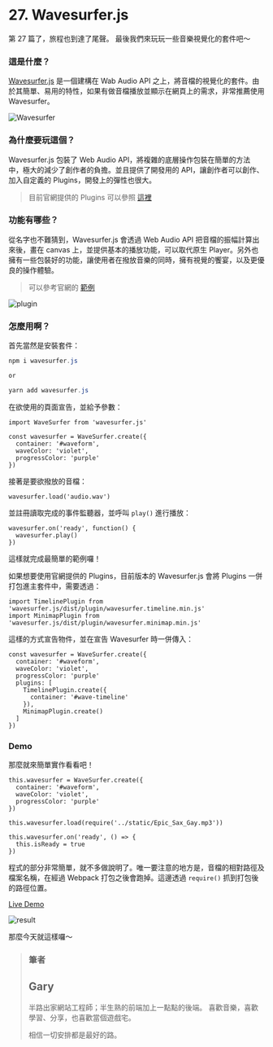 # 27. Wavesurfer.js

第 27 篇了，旅程也到達了尾聲。
最後我們來玩玩一些音樂視覺化的套件吧～

### 這是什麼？

[Wavesurfer.js](https://github.com/katspaugh/wavesurfer.js) 是一個建構在 Wab Audio API 之上，將音檔的視覺化的套件。由於其簡單、易用的特性，如果有做音檔播放並顯示在網頁上的需求，非常推薦使用 Wavesurfer。

![Wavesurfer](https://i.imgur.com/Cp57STC.png)

### 為什麼要玩這個？

Wavesurfer.js 包裝了 Web Audio API，將複雜的底層操作包裝在簡單的方法中，極大的減少了創作者的負擔。並且提供了開發用的 API，讓創作者可以創作、加入自定義的 Plugins，開發上的彈性也很大。

> 目前官網提供的 Plugins 可以參照 [這裡](https://wavesurfer-js.org/plugins/)

### 功能有哪些？

從名字也不難猜到，Wavesurfer.js 會透過 Web Audio API 把音檔的振幅計算出來後，畫在 canvas 上，並提供基本的播放功能，可以取代原生 Player。另外也擁有一些包裝好的功能，讓使用者在撥放音樂的同時，擁有視覺的饗宴，以及更優良的操作體驗。

> 可以參考官網的 [範例](https://wavesurfer-js.org/examples/)

![plugin](https://i.imgur.com/5PSPvZu.png)

### 怎麼用啊？

首先當然是安裝套件：

```cs
npm i wavesurfer.js

or

yarn add wavesurfer.js
```

在欲使用的頁面宣告，並給予參數：

```javascript=
import WaveSurfer from 'wavesurfer.js'

const wavesurfer = WaveSurfer.create({
  container: '#waveform',
  waveColor: 'violet',
  progressColor: 'purple'
})
```

接著是要欲撥放的音檔：

```javascript=
wavesurfer.load('audio.wav')
```

並註冊讀取完成的事件監聽器，並呼叫 `play()` 進行播放：

```javascript=
wavesurfer.on('ready', function() {
  wavesurfer.play()
})
```

這樣就完成最簡單的範例囉！

如果想要使用官網提供的 Plugins，目前版本的 Wavesurfer.js 會將 Plugins 一併打包進主套件中，需要透過：

```javascript=
import TimelinePlugin from 'wavesurfer.js/dist/plugin/wavesurfer.timeline.min.js'
import MinimapPlugin from 'wavesurfer.js/dist/plugin/wavesurfer.minimap.min.js'
```

這樣的方式宣告物件，並在宣告 Wavesurfer 時一併傳入：

```javascript=
const wavesurfer = WaveSurfer.create({
  container: '#waveform',
  waveColor: 'violet',
  progressColor: 'purple'
  plugins: [
    TimelinePlugin.create({
      container: '#wave-timeline'
    }),
    MinimapPlugin.create()
  ]
})
```

### Demo

那麼就來簡單實作看看吧！

```javascript=
this.wavesurfer = WaveSurfer.create({
  container: '#waveform',
  waveColor: 'violet',
  progressColor: 'purple'
})

this.wavesurfer.load(require('../static/Epic_Sax_Gay.mp3'))

this.wavesurfer.on('ready', () => {
  this.isReady = true
})
```

程式的部分非常簡單，就不多做說明了。唯一要注意的地方是，音檔的相對路徑及檔案名稱，在經過 Webpack 打包之後會跑掉。這邊透過 `require()` 抓到打包後的路徑位置。

[Live Demo](https://schaoss.github.io/web-audio/#/wave-surfer)

![result](https://i.imgur.com/oTI812C.gif)

那麼今天就這樣囉～

> ### 筆者
>
> ## Gary
>
> 半路出家網站工程師；半生熟的前端加上一點點的後端。
> 喜歡音樂，喜歡學習、分享，也喜歡當個遊戲宅。
>
> 相信一切安排都是最好的路。
